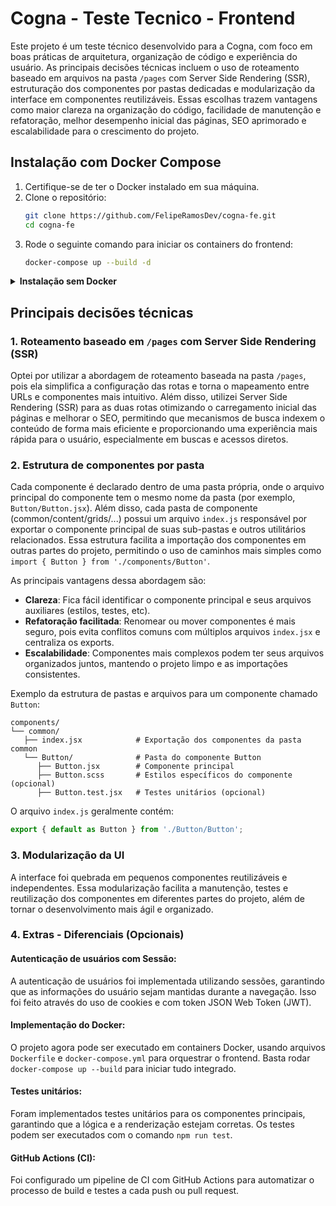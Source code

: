 # Cogna - Teste Tecnico - Frontend
Este projeto é um teste técnico desenvolvido para a Cogna, com foco em boas práticas de arquitetura, organização de código e experiência do usuário. As principais decisões técnicas incluem o uso de roteamento baseado em arquivos na pasta `/pages` com Server Side Rendering (SSR), estruturação dos componentes por pastas dedicadas e modularização da interface em componentes reutilizáveis. Essas escolhas trazem vantagens como maior clareza na organização do código, facilidade de manutenção e refatoração, melhor desempenho inicial das páginas, SEO aprimorado e escalabilidade para o crescimento do projeto.

## Instalação com Docker Compose
1. Certifique-se de ter o Docker instalado em sua máquina.
2. Clone o repositório:
   ```bash
   git clone https://github.com/FelipeRamosDev/cogna-fe.git
   cd cogna-fe
   ```
3. Rode o seguinte comando para iniciar os containers do frontend:
   ```bash
   docker-compose up --build -d
   ```

<details>
   <summary><strong>Instalação sem Docker</strong></summary>

1. Certifique-se de ter o [Node.js](https://nodejs.org/) instalado (versão 18 ou superior recomendada).
2. Clone o repositório:
    ```bash
    git clone https://github.com/FelipeRamosDev/cogna-fe.git
    cd cogna-fe
    ```
3. Instale as dependências:
    ```bash
    npm install
    ```
4. Crie um arquivo `.env` na raiz do projeto com as seguintes variáveis de ambiente:
    ```env
    API_ROOT=http://localhost:8000
    CLIENT_API_ROOT=http://localhost:3000 # Se você for rodar o frontend em uma rede diferente do backend, ajuste essa URL para apontar corretamente as requisições para o backend.
    ```
5. Rode o build de produção:
    ```bash
    npm run build
    ```
6. Inicie o servidor de desenvolvimento:
    ```bash
    npm run start
    ```
7. Acesse o projeto em [http://localhost:3000](http://localhost:3000).

</details>

## Principais decisões técnicas
### 1. Roteamento baseado em `/pages` com Server Side Rendering (SSR)
Optei por utilizar a abordagem de roteamento baseada na pasta `/pages`, pois ela simplifica a configuração das rotas e torna o mapeamento entre URLs e componentes mais intuitivo. Além disso, utilizei Server Side Rendering (SSR) para as duas rotas otimizando o carregamento inicial das páginas e melhorar o SEO, permitindo que mecanismos de busca indexem o conteúdo de forma mais eficiente e proporcionando uma experiência mais rápida para o usuário, especialmente em buscas e acessos diretos.

### 2. Estrutura de componentes por pasta
Cada componente é declarado dentro de uma pasta própria, onde o arquivo principal do componente tem o mesmo nome da pasta (por exemplo, `Button/Button.jsx`). Além disso, cada pasta de componente (common/content/grids/...) possui um arquivo `index.js` responsável por exportar o componente principal de suas sub-pastas e outros utilitários relacionados. Essa estrutura facilita a importação dos componentes em outras partes do projeto, permitindo o uso de caminhos mais simples como `import { Button } from './components/Button'`.

As principais vantagens dessa abordagem são:
- **Clareza**: Fica fácil identificar o componente principal e seus arquivos auxiliares (estilos, testes, etc).
- **Refatoração facilitada**: Renomear ou mover componentes é mais seguro, pois evita conflitos comuns com múltiplos arquivos `index.jsx` e centraliza os exports.
- **Escalabilidade**: Componentes mais complexos podem ter seus arquivos organizados juntos, mantendo o projeto limpo e as importações consistentes.

Exemplo da estrutura de pastas e arquivos para um componente chamado `Button`:
```
components/
└── common/
   ├── index.jsx            # Exportação dos componentes da pasta common
   └── Button/              # Pasta do componente Button
      ├── Button.jsx        # Componente principal
      ├── Button.scss       # Estilos específicos do componente (opcional)
      ├── Button.test.jsx   # Testes unitários (opcional)
```

O arquivo `index.js` geralmente contém:

```js
export { default as Button } from './Button/Button';
```

### 3. Modularização da UI
A interface foi quebrada em pequenos componentes reutilizáveis e independentes. Essa modularização facilita a manutenção, testes e reutilização dos componentes em diferentes partes do projeto, além de tornar o desenvolvimento mais ágil e organizado.

### 4. Extras - Diferenciais (Opcionais)
#### **Autenticação de usuários com Sessão:**
A autenticação de usuários foi implementada utilizando sessões, garantindo que as informações do usuário sejam mantidas durante a navegação. Isso foi feito através do uso de cookies e com token JSON Web Token (JWT).
#### **Implementação do Docker:**
O projeto agora pode ser executado em containers Docker, usando arquivos `Dockerfile` e `docker-compose.yml` para orquestrar o frontend. Basta rodar `docker-compose up --build` para iniciar tudo integrado.
#### **Testes unitários:**
Foram implementados testes unitários para os componentes principais, garantindo que a lógica e a renderização estejam corretas. Os testes podem ser executados com o comando `npm run test`.
#### **GitHub Actions (CI):**
Foi configurado um pipeline de CI com GitHub Actions para automatizar o processo de build e testes a cada push ou pull request.

